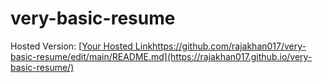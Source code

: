 # very-basic-resume
Hosted Version: [[Your Hosted Link](https://github.com/rajakhan017/very-basic-resume/edit/main/README.md)https://github.com/rajakhan017/very-basic-resume/edit/main/README.md](https://rajakhan017.github.io/very-basic-resume/)
